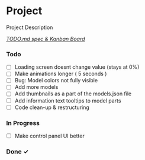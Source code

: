 # Project

Project Description

<em>[TODO.md spec & Kanban Board](https://bit.ly/3fCwKfM)</em>

### Todo

- [ ] Loading screen doesnt change value (stays at 0%)  
- [ ] Make animations longer ( 5 seconds )  
- [ ] Bug: Model colors not fully visible  
- [ ] Add more models  
- [ ] Add thumbnails as a part of the models.json file  
- [ ] Add information text tooltips to model parts  
- [ ] Code clean-up & restructuring  

### In Progress

- [ ] Make control panel UI better  

### Done ✓


